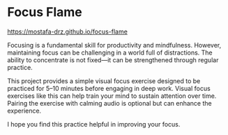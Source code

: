 # Focus Flame

https://mostafa-drz.github.io/focus-flame

Focusing is a fundamental skill for productivity and mindfulness. However, maintaining focus can be challenging in a world full of distractions. The ability to concentrate is not fixed—it can be strengthened through regular practice.

This project provides a simple visual focus exercise designed to be practiced for 5–10 minutes before engaging in deep work. Visual focus exercises like this can help train your mind to sustain attention over time. Pairing the exercise with calming audio is optional but can enhance the experience.

I hope you find this practice helpful in improving your focus.
